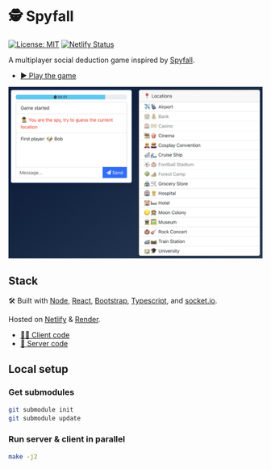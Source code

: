 # 🕵️ Spyfall

[![License: MIT](https://img.shields.io/badge/license-MIT-green)](./LICENSE.txt)
[![Netlify Status](https://api.netlify.com/api/v1/badges/9533fa3b-785d-4ddb-ab13-366089f5d10b/deploy-status)](https://app.netlify.com/sites/heuristic-bartik-850df8/deploys)

A multiplayer social deduction game inspired by [Spyfall](https://hwint.ru/portfolio-item/spyfall/).

- [▶️ Play the game](https://spy.verybadfrags.com)

![Game screenshot](docs/spyfall-example-01.png)

## Stack

🛠️ Built with [Node](https://nodejs.org/en),
[React](https://react.dev),
[Bootstrap](https://getbootstrap.com),
[Typescript](https://www.typescriptlang.org),
and [socket.io](https://socket.io).

Hosted on [Netlify](https://www.netlify.com) & [Render](https://render.com).

- [🧑‍🎨 Client code](https://github.com/VeryBadFrags/spyfall-client)
- [🤖 Server code](https://github.com/VeryBadFrags/spyfall-server)

## Local setup

### Get submodules

```sh
git submodule init
git submodule update
```

### Run server & client in parallel

```sh
make -j2
```

